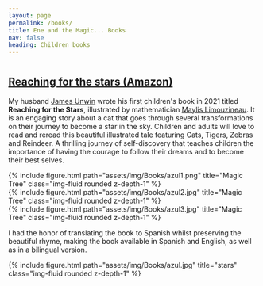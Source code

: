 ```yaml
---
layout: page
permalink: /books/
title: Ene and the Magic... Books
nav: false
heading: Children books
---
```

 <h1 id="azul"> </h1>

## [Reaching for the stars (Amazon)](https://www.amazon.com/dp/1737058472/ref=cm_sw_em_r_mt_dp_4P5WBNZJMAVM0E3M977K?_encoding=UTF8&psc=1)

 
My husband [James Unwin](https://unwin.people.uic.edu/James_Unwin.html) wrote his first children's book in 2021 titled  <b>Reaching for the Stars</b>,  illustrated by mathematician [Maylis Limouzineau](https://lucky8locke.ultra-book.com/). It is an engaging story about a cat that goes through several transformations on their journey to become a star in the sky. Children and adults will love to read and reread this beautiful illustrated tale featuring Cats, Tigers, Zebras and Reindeer. A thrilling journey of self-discovery that teaches children the importance of having the courage to follow their dreams and to become their best selves.

<div class="row">
    <div class="col-sm mt-3 mt-md-0">
        {% include figure.html path="assets/img/Books/azul1.png" title="Magic Tree" class="img-fluid rounded z-depth-1" %}
    </div>
    <div class="col-sm mt-3 mt-md-0">
        {% include figure.html path="assets/img/Books/azul2.jpg" title="Magic Tree" class="img-fluid rounded z-depth-1" %}
    </div>
    <div class="col-sm mt-3 mt-md-0">
        {% include figure.html path="assets/img/Books/azul3.jpg" title="Magic Tree" class="img-fluid rounded z-depth-1" %}
    </div>
</div>

I had the honor of translating the book to Spanish whilst preserving the beautiful rhyme, making the book available in Spanish and English, as well as in a bilingual version. 

 <div class="row">
    <div class="col-sm mt-3 mt-md-0">
        {% include figure.html path="assets/img/Books/azul.jpg" title="stars" class="img-fluid rounded z-depth-1" %}
    </div>
</div>




